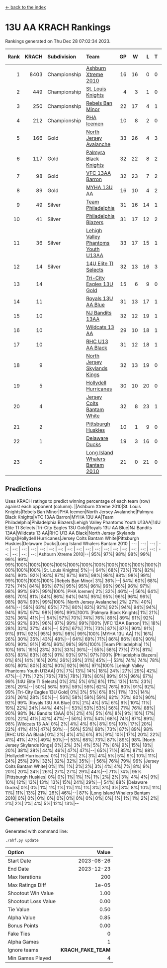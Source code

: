 [<- back to the index](readme.md)
# 13U AA KRACH Rankings
Rankings generated on Thu Dec 28 07:02:34 2023.

Rank|KRACH|Subdivision|Team|GP|W|L|T|OTW|OTL|SoS|Exp Wins|Win Diff
---:|---:|:---|:---|---:|---:|---:|---:|---:|---:|---:|---:|---:
1|8403|Championship|[Ashburn Xtreme 2010](https://gamesheetstats.com/seasons/3659/teams/140527/schedule)|16|16|0|0|0|0|95|16.8|-0.0
2|449|Championship|[St. Louis Knights](https://gamesheetstats.com/seasons/3659/teams/143323/schedule)|4|3|1|0|0|0|1702|3.8|-0.0
3|250|Championship|[Rebels Ban Minor](https://gamesheetstats.com/seasons/3659/teams/140539/schedule)|22|17|4|1|0|0|774|18.4|0.0
4|212|Championship|[PHA Icemen](https://gamesheetstats.com/seasons/3659/teams/143321/schedule)|10|8|2|0|2|0|68|8.9|0.0
5|166|Gold|[North Jersey Avalanche](https://gamesheetstats.com/seasons/3659/teams/140535/schedule)|33|26|4|3|0|0|287|28.4|0.0
6|117|Gold|[Palmyra Black Knights](https://gamesheetstats.com/seasons/3659/teams/140537/schedule)|32|22|8|2|3|0|557|23.9|0.0
7|98|Gold|[VFC 13AA Barron](https://gamesheetstats.com/seasons/3659/teams/140544/schedule)|32|23|7|2|2|2|49|24.9|0.0
8|89|Gold|[MYHA 13U AA](https://gamesheetstats.com/seasons/3659/teams/140533/schedule)|16|10|4|2|1|0|65|11.9|0.0
9|49|Silver|[Team Philadelphia](https://gamesheetstats.com/seasons/3659/teams/140542/schedule)|31|16|14|1|0|1|585|17.4|0.0
10|41|Silver|[Philadelphia Blazers](https://gamesheetstats.com/seasons/3659/teams/140538/schedule)|31|17|12|2|3|2|572|18.9|0.0
11|36|Silver|[Lehigh Valley Phantoms Youth U13AA](https://gamesheetstats.com/seasons/3659/teams/140531/schedule)|33|17|15|1|0|3|304|18.4|0.0
12|14|Silver|[14U Elite TI Selects](https://gamesheetstats.com/seasons/3659/teams/140526/schedule)|32|13|16|3|1|1|546|15.4|0.0
13|14||[Tri-City Eagles 13U Gold](https://gamesheetstats.com/seasons/3659/teams/140543/schedule)|15|6|9|0|1|2|52|6.9|0.0
14|11||[Royals 13U AA Blue](https://gamesheetstats.com/seasons/3659/teams/140541/schedule)|31|13|17|1|0|1|46|14.4|0.0
15|10||[NJ Bandits 13AA](https://gamesheetstats.com/seasons/3659/teams/140534/schedule)|32|12|19|1|2|4|311|13.4|0.0
16|10||[Wildcats 13 AA](https://gamesheetstats.com/seasons/3659/teams/140545/schedule)|29|10|18|1|0|0|52|11.4|0.0
17|10||[RHC U13 AA Black](https://gamesheetstats.com/seasons/3659/teams/140540/schedule)|31|12|18|1|1|0|47|13.4|0.0
18|9||[North Jersey Skylands Kings](https://gamesheetstats.com/seasons/3659/teams/140536/schedule)|32|13|19|0|3|1|51|13.9|0.0
19|5||[Hollydell Hurricanes](https://gamesheetstats.com/seasons/3659/teams/140529/schedule)|30|10|20|0|2|0|311|10.9|0.0
20|4||[Jersey Colts Bantam White](https://gamesheetstats.com/seasons/3659/teams/140530/schedule)|32|8|23|1|0|2|45|9.4|0.0
21|2||[Pittsburgh Huskies](https://gamesheetstats.com/seasons/3659/teams/149413/schedule)|10|1|9|0|0|1|845|1.9|0.0
22|1||[Delaware Ducks](https://gamesheetstats.com/seasons/3659/teams/140528/schedule)|19|3|16|0|0|1|30|3.9|0.0
23|0||[Long Island Whalers Bantam 2010](https://gamesheetstats.com/seasons/3659/teams/140532/schedule)|21|0|21|0|0|0|42|0.9|0.0

## Predictions
Uses KRACH ratings to predict winning percentage of each team (row) against each opponent (column).
||Ashburn Xtreme 2010|St. Louis Knights|Rebels Ban Minor|PHA Icemen|North Jersey Avalanche|Palmyra Black Knights|VFC 13AA Barron|MYHA 13U AA|Team Philadelphia|Philadelphia Blazers|Lehigh Valley Phantoms Youth U13AA|14U Elite TI Selects|Tri-City Eagles 13U Gold|Royals 13U AA Blue|NJ Bandits 13AA|Wildcats 13 AA|RHC U13 AA Black|North Jersey Skylands Kings|Hollydell Hurricanes|Jersey Colts Bantam White|Pittsburgh Huskies|Delaware Ducks|Long Island Whalers Bantam 2010
| --: | --: | --: | --: | --: | --: | --: | --: | --: | --: | --: | --: | --: | --: | --: | --: | --: | --: | --: | --: | --: | --: | --: | --: 
|Ashburn Xtreme 2010|--| 95%| 97%| 98%| 98%| 99%| 99%| 99%| 99%|100%|100%|100%|100%|100%|100%|100%|100%|100%|100%|100%|100%|100%|100%
|St. Louis Knights|  5%|--| 64%| 68%| 73%| 79%| 82%| 84%| 90%| 92%| 93%| 97%| 97%| 98%| 98%| 98%| 98%| 98%| 99%| 99%|100%|100%|100%
|Rebels Ban Minor|  3%| 36%|--| 54%| 60%| 68%| 72%| 74%| 84%| 86%| 87%| 95%| 95%| 96%| 96%| 96%| 96%| 97%| 98%| 99%| 99%| 99%|100%
|PHA Icemen|  2%| 32%| 46%|--| 56%| 64%| 68%| 70%| 81%| 84%| 86%| 94%| 94%| 95%| 95%| 96%| 96%| 96%| 98%| 98%| 99%| 99%|100%
|North Jersey Avalanche|  2%| 27%| 40%| 44%|--| 59%| 63%| 65%| 77%| 80%| 82%| 92%| 92%| 94%| 94%| 94%| 94%| 95%| 97%| 98%| 99%| 99%|100%
|Palmyra Black Knights|  1%| 21%| 32%| 36%| 41%|--| 54%| 57%| 70%| 74%| 76%| 89%| 89%| 91%| 92%| 92%| 92%| 93%| 96%| 97%| 99%| 99%|100%
|VFC 13AA Barron|  1%| 18%| 28%| 32%| 37%| 46%|--| 52%| 67%| 71%| 73%| 87%| 87%| 90%| 91%| 91%| 91%| 92%| 95%| 96%| 98%| 99%|100%
|MYHA 13U AA|  1%| 16%| 26%| 30%| 35%| 43%| 48%|--| 64%| 69%| 71%| 86%| 86%| 89%| 90%| 90%| 90%| 91%| 95%| 96%| 98%| 99%|100%
|Team Philadelphia|  1%| 10%| 16%| 19%| 23%| 30%| 33%| 36%|--| 55%| 58%| 77%| 77%| 81%| 83%| 83%| 83%| 85%| 91%| 93%| 97%| 97%|100%
|Philadelphia Blazers|  0%|  8%| 14%| 16%| 20%| 26%| 29%| 31%| 45%|--| 53%| 74%| 74%| 78%| 80%| 80%| 80%| 82%| 90%| 92%| 96%| 97%|100%
|Lehigh Valley Phantoms Youth U13AA|  0%|  7%| 13%| 14%| 18%| 24%| 27%| 29%| 42%| 47%|--| 71%| 72%| 76%| 78%| 78%| 78%| 80%| 89%| 91%| 96%| 97%| 99%
|14U Elite TI Selects|  0%|  3%|  5%|  6%|  8%| 11%| 13%| 14%| 23%| 26%| 29%|--| 50%| 56%| 59%| 59%| 59%| 62%| 76%| 80%| 91%| 92%| 99%
|Tri-City Eagles 13U Gold|  0%|  3%|  5%|  6%|  8%| 11%| 13%| 14%| 23%| 26%| 28%| 50%|--| 56%| 58%| 59%| 59%| 62%| 75%| 80%| 90%| 92%| 99%
|Royals 13U AA Blue|  0%|  2%|  4%|  5%|  6%|  9%| 10%| 11%| 19%| 22%| 24%| 44%| 44%|--| 53%| 53%| 53%| 56%| 71%| 76%| 88%| 90%| 98%
|NJ Bandits 13AA|  0%|  2%|  4%|  5%|  6%|  8%|  9%| 10%| 17%| 20%| 22%| 41%| 42%| 47%|--| 50%| 51%| 54%| 68%| 74%| 87%| 89%| 98%
|Wildcats 13 AA|  0%|  2%|  4%|  4%|  6%|  8%|  9%| 10%| 17%| 20%| 22%| 41%| 41%| 47%| 50%|--| 50%| 53%| 68%| 73%| 87%| 89%| 98%
|RHC U13 AA Black|  0%|  2%|  4%|  4%|  6%|  8%|  9%| 10%| 17%| 20%| 22%| 41%| 41%| 47%| 49%| 50%|--| 53%| 68%| 73%| 87%| 89%| 98%
|North Jersey Skylands Kings|  0%|  2%|  3%|  4%|  5%|  7%|  8%|  9%| 15%| 18%| 20%| 38%| 38%| 44%| 46%| 47%| 47%|--| 65%| 71%| 85%| 87%| 98%
|Hollydell Hurricanes|  0%|  1%|  2%|  2%|  3%|  4%|  5%|  5%|  9%| 10%| 11%| 24%| 25%| 29%| 32%| 32%| 32%| 35%|--| 56%| 76%| 79%| 96%
|Jersey Colts Bantam White|  0%|  1%|  1%|  2%|  2%|  3%|  4%|  4%|  7%|  8%|  9%| 20%| 20%| 24%| 26%| 27%| 27%| 29%| 44%|--| 71%| 74%| 95%
|Pittsburgh Huskies|  0%|  0%|  1%|  1%|  1%|  1%|  2%|  2%|  3%|  4%|  4%|  9%| 10%| 12%| 13%| 13%| 13%| 15%| 24%| 29%|--| 54%| 88%
|Delaware Ducks|  0%|  0%|  1%|  1%|  1%|  1%|  1%|  1%|  3%|  3%|  3%|  8%|  8%| 10%| 11%| 11%| 11%| 13%| 21%| 26%| 46%|--| 87%
|Long Island Whalers Bantam 2010|  0%|  0%|  0%|  0%|  0%|  0%|  0%|  0%|  0%|  0%|  1%|  1%|  1%|  2%|  2%|  2%|  2%|  2%|  4%|  5%| 12%| 13%|--

## Generation Details

Generated with command line:
```
./ahf.py update
```

| Option | Value |
| :----- | ----: |
| Start Date | 2023-08-26 |
| End Date | 2023-12-23 |
| Max Iterations | 200 |
| Max Ratings Diff | 1e-05 |
| Shootout Win Value | 1.00 |
| Shootout Loss Value | 0.00 |
| Tie Value | 0.50 |
| Alpha Value | 0.85 |
| Bonus Points | 0.00 |
| Fake Ties | 0 |
| Alpha Games | 1 |
| Ignore teams | __KRACH_FAKE_TEAM__ |
| Min Games Played | 4 |

